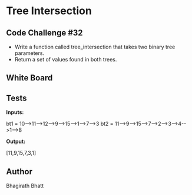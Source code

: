 # Tree Intersection

## Code Challenge #32

- Write a function called tree_intersection that takes two binary tree parameters.
- Return a set of values found in both trees.

## White Board



## Tests

**Inputs:**

bt1 = 10-->11-->12-->9-->15-->1-->7-->3 bt2 = 11-->9-->15-->7-->2-->3-->4-->1-->8

**Output:**

[11,9,15,7,3,1]


## Author

Bhagirath Bhatt